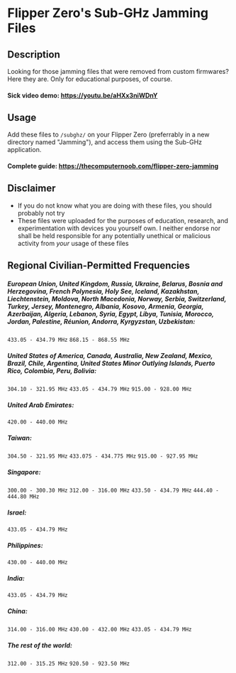 # Flipper Zero's Sub-GHz Jamming Files

## Description
Looking for those jamming files that were removed from custom firmwares? Here they are. Only for educational purposes, of course.

#### Sick video demo: https://youtu.be/aHXx3niWDnY

## Usage
Add these files to `/subghz/` on your Flipper Zero (preferrably in a new directory named "Jamming"), and access them using the Sub-GHz application.

#### Complete guide: https://thecomputernoob.com/flipper-zero-jamming

## Disclaimer
* If you do not know what you are doing with these files, you should probably not try
* These files were uploaded for the purposes of education, research, and experimentation with devices you yourself own. I neither endorse nor shall be held responsible for any potentially unethical or malicious activity from *your* usage of these files

## Regional Civilian-Permitted Frequencies
##### European Union, United Kingdom, Russia, Ukraine, Belarus, Bosnia and Herzegovina, French Polynesia, Holy See, Iceland, Kazakhstan, Liechtenstein, Moldova, North Macedonia, Norway, Serbia, Switzerland, Turkey, Jersey, Montenegro, Albania, Kosovo, Armenia, Georgia, Azerbaijan, Algeria, Lebanon, Syria, Egypt, Libya, Tunisia, Morocco, Jordan, Palestine, Réunion, Andorra, Kyrgyzstan, Uzbekistan:
`433.05 - 434.79 MHz`
`868.15 - 868.55 MHz`

##### United States of America, Canada, Australia, New Zealand, Mexico, Brazil, Chile, Argentina, United States Minor Outlying Islands, Puerto Rico, Colombia, Peru, Bolivia:

`304.10 - 321.95 MHz`
`433.05 - 434.79 MHz`
`915.00 - 928.00 MHz`

##### United Arab Emirates:
`420.00 - 440.00 MHz`

##### Taiwan:
`304.50 - 321.95 MHz`
`433.075 - 434.775 MHz`
`915.00 - 927.95 MHz`

##### Singapore:
`300.00 - 300.30 MHz`
`312.00 - 316.00 MHz`
`433.50 - 434.79 MHz`
`444.40 - 444.80 MHz`

##### Israel:
`433.05 - 434.79 MHz`

##### Philippines:
`430.00 - 440.00 MHz`

##### India:
`433.05 - 434.79 MHz`

##### China:
`314.00 - 316.00 MHz`
`430.00 - 432.00 MHz`
`433.05 - 434.79 MHz`

##### The rest of the world:
`312.00 - 315.25 MHz`
`920.50 - 923.50 MHz`
